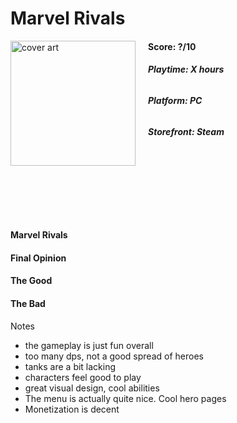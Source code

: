 # Marvel Rivals
<img style="float: left; padding-right:20px;" src="https://www.gamespot.com/a/uploads/original/1632/16320660/4344826-creatures-of-ava-1load.jpg" alt="cover art" width="200"/>

#### **Score: ?/10**

###### **Playtime: X hours**

###### **Platform: PC**

###### **Storefront: Steam**
<br/><br/>
<br/><br/>
<br/><br/>

**Marvel Rivals** 

#### **Final Opinion**


#### **The Good**


#### **The Bad**

Notes

- the gameplay is just fun overall
- too many dps, not a good spread of heroes
- tanks are a bit lacking
- characters feel good to play
- great visual design, cool abilities
- The menu is actually quite nice. Cool hero pages
- Monetization is decent